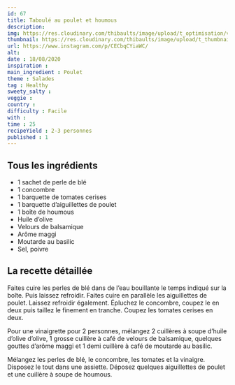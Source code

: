 ```yaml
---
id: 67
title: Taboulé au poulet et houmous
description: 
img: https://res.cloudinary.com/thibaults/image/upload/t_optimisation/v1600523832/Recipes/20200818_taboule_poulet.jpg
thumbnail: https://res.cloudinary.com/thibaults/image/upload/t_thumbnail_josie/v1600523832/Recipes/20200818_taboule_poulet.jpg
url: https://www.instagram.com/p/CECbqCYiaWC/
alt: 
date : 18/08/2020
inspiration :
main_ingredient : Poulet
theme : Salades
tag : Healthy
sweety_salty : 
veggie : 
country :
difficulty : Facile
with : 
time : 25
recipeYield : 2-3 personnes
published : 1
---
```


## Tous les ingrédients
 - 1 sachet de perle de blé
 - 1 concombre
 - 1 barquette de tomates cerises
 - 1 barquette d’aiguillettes de poulet
 - 1 boîte de houmous
 - Huile d’olive
 - Velours de balsamique
 - Arôme maggi
 - Moutarde au basilic
 - Sel, poivre

## La recette détaillée
Faites cuire les perles de blé dans de l’eau bouillante le temps indiqué sur la boîte. Puis laissez refroidir. Faites cuire en parallèle les aiguillettes de poulet. Laissez refroidir également. Épluchez le concombre, coupez le en deux puis taillez le finement en tranche. Coupez les tomates cerises en deux.

Pour une vinaigrette pour 2 personnes, mélangez 2 cuillères à soupe d’huile d’olive d’olive, 1 grosse cuillère à café de velours de balsamique, quelques gouttes d’arôme maggi et 1 demi cuillère à café de moutarde au basilic.

Mélangez les perles de blé, le concombre, les tomates et la vinaigre. Disposez le tout dans une assiette. Déposez quelques aiguillettes de poulet et une cuillère à soupe de houmous.